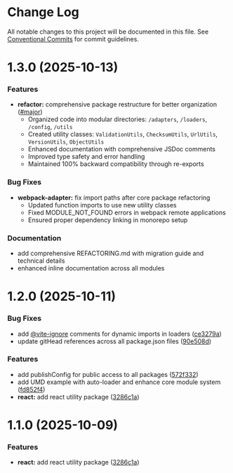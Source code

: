# Change Log

All notable changes to this project will be documented in this file.
See [Conventional Commits](https://conventionalcommits.org) for commit guidelines.

# 1.3.0 (2025-10-13)

### Features

- **refactor:** comprehensive package restructure for better organization ([#major](https://github.com/brunos3d/expozr/commit/refactor))
  - Organized code into modular directories: `/adapters`, `/loaders`, `/config`, `/utils`
  - Created utility classes: `ValidationUtils`, `ChecksumUtils`, `UrlUtils`, `VersionUtils`, `ObjectUtils`
  - Enhanced documentation with comprehensive JSDoc comments
  - Improved type safety and error handling
  - Maintained 100% backward compatibility through re-exports

### Bug Fixes

- **webpack-adapter:** fix import paths after core package refactoring
  - Updated function imports to use new utility classes
  - Fixed MODULE_NOT_FOUND errors in webpack remote applications
  - Ensured proper dependency linking in monorepo setup

### Documentation

- add comprehensive REFACTORING.md with migration guide and technical details
- enhanced inline documentation across all modules

# 1.2.0 (2025-10-11)

### Bug Fixes

- add [@vite-ignore](https://github.com/vite-ignore) comments for dynamic imports in loaders ([ce3279a](https://github.com/brunos3d/expozr/commit/ce3279acc78130cc1be5495da5108347b8c797d6))
- update gitHead references across all package.json files ([90e508d](https://github.com/brunos3d/expozr/commit/90e508d7d66060afd36d394187f8c876a4a76e8e))

### Features

- add publishConfig for public access to all packages ([572f332](https://github.com/brunos3d/expozr/commit/572f332aaaef874ba8820338c11cf5e80c47a3ee))
- add UMD example with auto-loader and enhance core module system ([fd852f4](https://github.com/brunos3d/expozr/commit/fd852f40574924e2b75c069d475687f59e4c70dc))
- **react:** add react utility package ([3286c1a](https://github.com/brunos3d/expozr/commit/3286c1a917dd66acdd4a361e3c4180f000b4b4cc))

# 1.1.0 (2025-10-09)

### Features

- **react:** add react utility package ([3286c1a](https://github.com/brunos3d/expozr/commit/3286c1a917dd66acdd4a361e3c4180f000b4b4cc))
